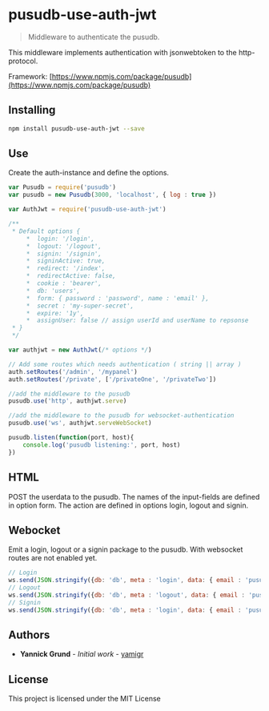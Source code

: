 # pusudb-use-auth-jwt

> Middleware to authenticate the pusudb.

This middleware implements authentication with jsonwebtoken to the http-protocol.

Framework: [https://www.npmjs.com/package/pusudb](https://www.npmjs.com/package/pusudb)

<a name="installing"></a>
## Installing

```sh
npm install pusudb-use-auth-jwt --save
```

## Use
Create the auth-instance and define the options.

```js
var Pusudb = require('pusudb')
var pusudb = new Pusudb(3000, 'localhost', { log : true })

var AuthJwt = require('pusudb-use-auth-jwt')

/**
 * Default options {
     *  login: '/login',
     *  logout: '/logout',
     *  signin: '/signin',
     *  signinActive: true,
     *  redirect: '/index',
     *  redirectActive: false,
     *  cookie : 'bearer',
     *  db: 'users',
     *  form: { password : 'password', name : 'email' },
     *  secret : 'my-super-secret',
     *  expire: '1y',
     *  assignUser: false // assign userId and userName to repsonse
 * }
 */

var authjwt = new AuthJwt(/* options */) 

// Add some routes which needs authentication ( string || array )
auth.setRoutes('/admin', '/mypanel')
auth.setRoutes('/private', ['/privateOne', '/privateTwo'])

//add the middleware to the pusudb
pusudb.use('http', authjwt.serve)

//add the middleware to the pusudb for websocket-authentication
pusudb.use('ws', authjwt.serveWebSocket)

pusudb.listen(function(port, host){
    console.log('pusudb listening:', port, host)
})
```

## HTML

POST the userdata to the pusudb. The names of the input-fields are defined in option form. The action are defined in options login, logout and signin.

## Webocket

Emit a login, logout or a signin package to the pusudb. With websocket routes are not enabled yet.

```js
// Login
ws.send(JSON.stringify({db: 'db', meta : 'login', data: { email : 'pusu@pusu.com', password: '1234'}}));
// Logout
ws.send(JSON.stringify({db: 'db', meta : 'logout', data: { email : 'pusu@pusu.com', password: '1234'}}));
// Signin
ws.send(JSON.stringify({db: 'db', meta : 'login', data: { email : 'pusu@pusu.com', password: '1234'}}));
``` 


<a name="authors"></a>

## Authors

* **Yannick Grund** - *Initial work* - [yamigr](https://github.com/yamigr)

<a name="license"></a>

## License

This project is licensed under the MIT License

